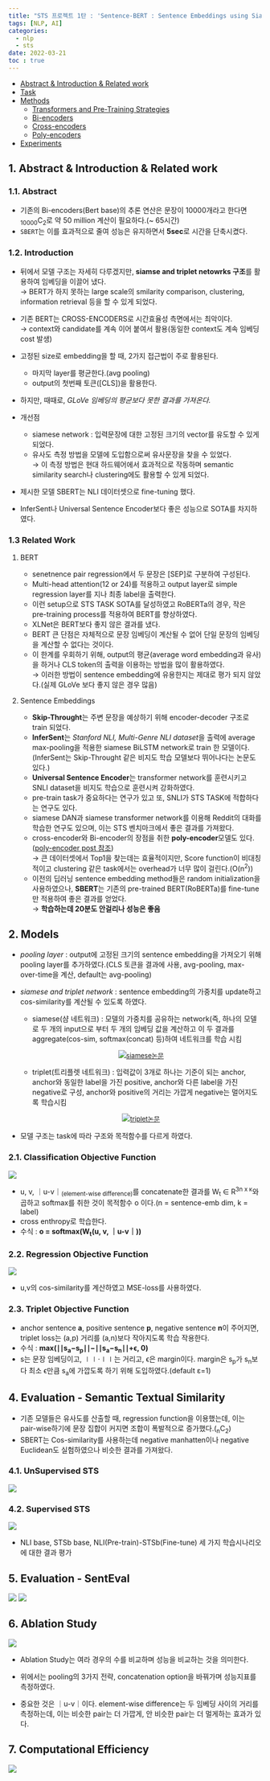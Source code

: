```yaml
---
title: "STS 프로젝트 1탄 : 'Sentence-BERT : Sentence Embeddings using Siamese BERT-Networks'"
tags: [NLP, AI]
categories:
  - nlp
  - sts
date: 2022-03-21
toc : true
---
```


- [Abstract & Introduction & Related work](#1-abstract--introduction--related-work)
- [Task](#2-task)
- [Methods](#3-methods)
  - [Transformers and Pre-Training Strategies](#31-transformers-and-pre-training-strategies)
  - [Bi-encoders](#32-bi-encoders)
  - [Cross-encoders](#33-cross-encoders)
  - [Poly-encoders](#34-poly-encoders)
- [Experiments](#4-experiments)


## 1. Abstract & Introduction & Related work
### 1.1. Abstract
- 기존의 Bi-encoders(Bert base)의 추론 연산은 문장이 10000개라고 한다면 <sub>10000</sub>C<sub>2</sub>로 약 50 million 계산이 필요하다.(~ 65시간)
- `SBERT`는 이를 효과적으로 줄여 성능은 유지하면서 **5sec**로 시간을 단축시켰다.

### 1.2. Introduction
- 뒤에서 모델 구조는 자세히 다루겠지만, **siamse and triplet netowrks 구조**를 활용하여 임베딩을 이끌어 냈다.  
→ BERT가 하지 못하는 large scale의 smilarity comparison, clustering, information retrieval 등을 할 수 있게 되었다.
- 기존 BERT는 CROSS-ENCODERS로 시간효율성 측면에서는 최악이다.  
→ context와 candidate를 계속 이어 붙여서 활용(동일한 context도 계속 임베딩 cost 발생)
- 고정된 size로 embedding을 할 때, 2가지 접근법이 주로 활용된다.
    - 마지막 layer를 평균한다.(avg pooling)
    - output의 첫번째 토큰([CLS])을 활용한다.
- 하지만, 때때로, *GLoVe 임베딩의 평균보다 못한 결과를 가져온다.*
- 개선점
    - siamese network : 입력문장에 대한 고정된 크기의 vector를 유도할 수 있게 되었다.
    - 유사도 측정 방법을 모델에 도입함으로써 유사문장을 찾을 수 있었다.  
    → 이 측정 방법은 현대 하드웨어에서 효과적으로 작동하며 semantic similarity search나 clustering에도 활용할 수 있게 되었다.

- 제시한 모델 SBERT는 NLI 데이터셋으로 fine-tuning 했다.
- InferSent나 Universal Sentence Encoder보다 좋은 성능으로 SOTA를 차지하였다.

### 1.3 Related Work
1. BERT
    - senetnence pair regression에서 두 문장은 [SEP]로 구분하여 구성된다.
    - Multi-head attention(12 or 24)를 적용하고 output layer로 simple regression layer를 지나 최종 label을 출력한다.
    - 이런 setup으로 STS TASK SOTA를 달성하였고 RoBERTa의 경우, 작은 pre-training process를 적용하여 BERT를 향상하였다.
    - XLNet은 BERT보다 좋지 않은 결과를 냈다.
    - BERT 큰 단점은 자체적으로 문장 임베딩이 계산될 수 없어 단일 문장의 임베딩을 계산할 수 없다는 것이다.
    - 이 한계를 우회하기 위해, output의 평균(average word embedding과 유사)을 하거나 CLS token의 출력을 이용하는 방법을 많이 활용하였다.  
    → 이러한 방법이 sentence embedding에 유용한지는 제대로 평가 되지 않았다.(실제 GLoVe 보다 좋지 않은 경우 많음)

2. Sentence Embeddings
    - **Skip-Throught**는 주변 문장을 예상하기 위해 encoder-decoder 구조로 train 되었다.
    - **InferSent**는  *Stanford NLI, Multi-Genre NLI dataset*을 출력에 average max-pooling을 적용한 siamese BiLSTM network로 train 한 모델이다. (InferSent는 Skip-Throught 같은 비지도 학습 모델보다 뛰어나다는 논문도 있다.)
    - **Universal Sentence Encoder**는 transformer network를 훈련시키고 SNLI dataset을 비지도 학습으로 훈련시켜 강화하였다.
    - pre-train task가 중요하다는 연구가 있고 또, SNLI가 STS TASK에 적합하다는 연구도 있다.
    - siamese DAN과 siamese transformer network를 이용해 Reddit의 대화를 학습한 연구도 있으며, 이는 STS 벤치마크에서 좋은 결과를 가져왔다.
    - cross-encoder와 Bi-encoder의 장점을 취한 **poly-encoder**모델도 있다.(<a href="https://taemchoi.github.io/nlp/nlp-3/">poly-encoder post 참조</a>)  
    → 큰 데이터셋에서 Top1을 찾는데는 효율적이지만, Score function이 비대칭적이고 clustering 같은 task에서는 overhead가 너무 많이 걸린다.(O(n<sup>2</sup>))
    - 이전의 딥러닝 sentence embedding method들은 random initialization을 사용하였으나, **SBERT**는 기존의 pre-trained BERT(RoBERTa)를 fine-tune만 적용하여 좋은 결과를 얻었다.  
    → **학습하는데 20분도 안걸리나 성능은 좋음**

## 2. Models
- *pooling layer* : output에 고정된 크기의 sentence embedding을 가져오기 위해 pooling layer를 추가하였다.(CLS 토큰을 결과에 사용, avg-pooling, max-over-time을 계산, default는 avg-pooling)
- *siamese and triplet network* : sentence embedding의 가중치를 update하고 cos-similarity를 계산될 수 있도록 하였다.  
    - siamese(샴 네트워크) : 모델의 가중치를 공유하는 network(즉, 하나의 모델로 두 개의 input으로 부터 두 개의 임베딩 값을 계산하고 이 두 결과를 aggregate(cos-sim, softmax(concat) 등)하여 네트워크를 학습 시킴  
    <p align='center' style="font-size:small"><img src="/img/nlp/nlp2/3.jpg"><a href="https://www.cs.cmu.edu/~rsalakhu/papers/oneshot1.pdf">siamese논문</a></p>  

    - triplet(트리플렛 네트워크) : 입력값이 3개로 하나는 기준이 되는 anchor, anchor와 동일한 label을 가진 positive, anchor와 다른 label을 가진 negative로 구성, anchor와 positive의 거리는 가깝게 negative는 멀어지도록 학습시킴  
    <p align='center' style="font-size:small"><img src="/img/nlp/nlp2/4.jpg"><a href="https://arxiv.org/pdf/1412.6622.pdf">triplet논문</a></p>

- 모델 구조는 task에 따라 구조와 목적함수를 다르게 하였다.

### 2.1. Classification Objective Function
<img src="/img/nlp/nlp2/0.jpg">

- u, v, ｜u-v｜<sub>(element-wise difference)</sub>를 concatenate한 결과를 W<sub>t</sub> ∈ R<sup>3n x κ</sup>와 곱하고 softmax를 취한 것이 목적함수 o 이다.(n = sentence-emb dim, k = label)
- cross enthropy로 학습한다.
- 수식 : **o = softmax(W<sub>t</sub>(u, v, ｜u-v｜))**

### 2.2. Regression Objective Function
<img src="/img/nlp/nlp2/2.jpg">

- u,v의 cos-similarity를 계산하였고 MSE-loss를 사용하였다.

### 2.3. Triplet Objective Function
- anchor sentence **a**, positive sentence **p**, negative sentence **n**이 주어지면, triplet loss는 (a,p) 거리를 (a,n)보다 작아지도록 학습 작용한다.
- 수식 : **max(∣∣s<sub>a</sub>​−s<sub>p</sub>​∣∣−∣∣s<sub>a</sub>​−s<sub>n</sub>∣∣+ϵ, 0)**
- s는 문장 임베딩이고, ∣∣⋅∣∣는 거리고, ϵ은 margin이다. margin은 s<sub>p</sub>가 s<sub>n</sub>보다 최소 ϵ만큼 s<sub>a</sub>에 가깝도록 하기 위해 도입하였다.(default ε=1)

## 4. Evaluation - Semantic Textual Similarity
- 기존 모델들은 유사도를 산출할 때, regression function을 이용했는데, 이는 pair-wise하기에 문장 집합이 커지면 조합이 폭발적으로 증가했다.(<sub>n</sub>C<sub>2</sub>)
- SBERT는 Cos-similarity를 사용하는데 negative manhatten이나 negative Euclidean도 실험하였으나 비슷한 결과를 가져왔다.

### 4.1. UnSupervised STS
<img src="/img/nlp/nlp2/5.jpg">

### 4.2. Supervised STS
<img src="/img/nlp/nlp2/6.jpg">

- NLI base, STSb base, NLI(Pre-train)-STSb(Fine-tune) 세 가지 학습시나리오에 대한 결과 평가

## 5. Evaluation - SentEval
<img src="/img/nlp/nlp2/7.jpg">

<img src="/img/nlp/nlp2/8.jpg">

## 6. Ablation Study
<img src="/img/nlp/nlp2/9.jpg">

- Ablation Study는 여라 경우의 수를 비교하며 성능을 비교하는 것을 의미한다.

- 위에서는 pooling의 3가지 전략, concatenation option을 바꿔가며 성능지표를 측정하였다.

- 중요한 것은 ｜u-v｜이다. element-wise difference는 두 임베딩 사이의 거리를 측정하는데, 이는 비슷한 pair는 더 가깝게, 안 비슷한 pair는 더 멀게하는 효과가 있다.

## 7. Computational Efficiency
<img src="/img/nlp/nlp2/10.jpg">